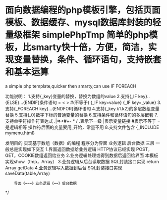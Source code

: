 面向数据编程的php模板引擎，包括页面模板、数据缓存、mysql数据库封装的轻量级框架
simplePhpTmp 简单的php模板，比smarty快十倍，方便，简洁，实现变量替换，条件、循环语句，支持嵌套和基本运算
============

a simple php template,quicker then  smarty,can use IF FOREACH

功能说明：
1.支持{_key}变量的替换，替换为数组的value
2.支持{_IF key}.. {ELSE}...{ENDIF}条件语句 = < > #(不等于) {_IF key=value} {_IF key=_value} 
3.支持{_FOREACH key}...{ENDFOR}循环语句
4.支持{_key.k1.k2}的多层数组变量替换
5.支持{_0}数字下标的普通变量的替换
6.支持条件和循环语句的多层嵌套
7.支持单字符操作符表达式 .|=><#+- * /  .表示下一级 |表示变量链接 #表示不等于 =是逻辑相等 操作符后面的变量要用_开始，常量不用
8.支持文件包含 {_INCLUDE mymenu.html}

发明目的
	实现基于数组（数据）的编程
	程序分为界面	业务逻辑	后台数据 三层
	一般总是实现如下交互
		1.界面返回数据给业务逻辑 HTTP协议已经实现 POST，GET，COOKIE数组返回给业务
		2.业务逻辑处理或得到数据后返回给界面 本模板实现show（tmp，Array）
		3.业务逻辑从后台读取数据 SQL封装接口实现 return Array getData
		4.业务逻辑写入数据到后台 SQL封装接口实现 saveData(table,Array)
		     
		界面《===》业务逻辑《==》后台数据

*/
